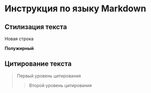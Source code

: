 # Инструкция по языку Markdown

## Стилизация текста

Новая строка 

**Полужирный**

## Цитирование текста
> Первый уровень цитирования
>> Второй уровень цитирования
